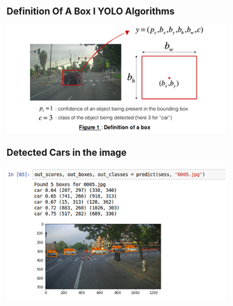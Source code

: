 <h2>Definition Of A Box I YOLO Algorithms</h2>
<img src="car_def.png">

<h2>Detected Cars in the image</h2>
<img src="car_1.png">


